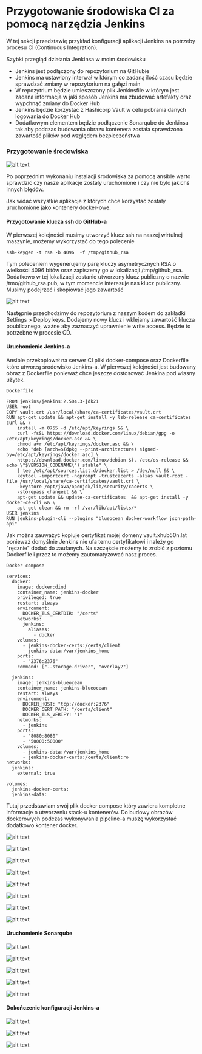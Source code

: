 # Przygotowanie środowiska CI za pomocą narzędzia Jenkins

W tej sekcji przedstawię przykład konfiguracji aplikacji Jenkins na potrzeby procesu CI (Continuous Integration).

Szybki przegląd działania Jenkinsa w moim środowisku
- Jenkins jest podłączony do repozytorium na GitHubie
- Jenkins ma ustawiony interwał w którym co zadaną ilość czasu będzie sprawdzać zmiany w repozytorium na gałęzi main
- W repozytrium będzie umieszczony plik Jenkinsfile w którym jest zadana informacja w jaki sposób Jenkins ma zbudować artefakty oraz wypchnąć zmiany do Docker Hub
- Jenkins będzie korzystać z Hashicorp Vault w celu pobrania danych logowania do Docker Hub
- Dodatkowym elementem będzie podłączenie Sonarqube do Jenkinsa tak aby podczas budowania obrazu kontenera została sprawdzona zawartość plików pod względem bezpieczeństwa

### Przygotowanie środowiska

![alt text](./images/check-containers.png)

Po poprzednim wykonaniu instalacji środowiska za pomocą ansible warto sprawdzić czy nasze aplikacje zostały uruchomione i czy nie bylo jakichś innych błędów.

Jak widać wszystkie aplikacje z których chce korzystać zostały uruchomione jako kontenery docker-owe.

#### Przygotowanie klucza ssh do GitHub-a

W pierwszej kolejności musimy utworzyć klucz ssh na naszej wirtulnej maszynie, możemy wykorzystać do tego polecenie 

```
ssh-keygen -t rsa -b 4096  -f /tmp/github_rsa
```
Tym poleceniem wygenerujemy parę kluczy asymetrycznych RSA o wielkości 4096 bitów oraz zapiszemy go w lokalizacji /tmp/github_rsa. Dodatkowo w tej lokalizacji zostanie utworzony klucz publiczny o nazwie /tmo/github_rsa.pub, w tym momencie interesuje nas klucz publiczny. Musimy podejrzeć i skopiować jego zawartość

![alt text](image.png)

Następnie przechodzimy do repozytorium z naszym kodem do zakładki Settings > Deploy keys. Dodajemy nowy klucz i wklejamy zawartość klucza poublicznego, ważne aby zaznaczyć uprawnienie write access. Będzie to potrzebne w procesie CD.

#### Uruchomienie Jenkins-a

Ansible przekopiował na serwer CI pliki docker-compose oraz Dockerfile które utworzą środowisko Jenkins-a. W pierwszej kolejności jest budowany obraz z Dockerfile ponieważ chce jeszcze dostosować Jenkina pod własny użytek.

`Dockerfile`
```
FROM jenkins/jenkins:2.504.3-jdk21
USER root
COPY vault.crt /usr/local/share/ca-certificates/vault.crt
RUN apt-get update && apt-get install -y lsb-release ca-certificates curl && \
    install -m 0755 -d /etc/apt/keyrings && \
    curl -fsSL https://download.docker.com/linux/debian/gpg -o /etc/apt/keyrings/docker.asc && \
    chmod a+r /etc/apt/keyrings/docker.asc && \
    echo "deb [arch=$(dpkg --print-architecture) signed-by=/etc/apt/keyrings/docker.asc] \
    https://download.docker.com/linux/debian $(. /etc/os-release && echo \"$VERSION_CODENAME\") stable" \
    | tee /etc/apt/sources.list.d/docker.list > /dev/null && \
    keytool -importcert -noprompt -trustcacerts -alias vault-root -file /usr/local/share/ca-certificates/vault.crt \
    -keystore /opt/java/openjdk/lib/security/cacerts \
    -storepass changeit && \
    apt-get update && update-ca-certificates  && apt-get install -y docker-ce-cli && \
    apt-get clean && rm -rf /var/lib/apt/lists/*
USER jenkins
RUN jenkins-plugin-cli --plugins "blueocean docker-workflow json-path-api"
```

Jak można zauważyć kopiuje certyfikat mojej domeny vault.xhub50n.lat ponieważ domyślnie Jenkins nie ufa temu certyfikatowi i należy go "ręcznie" dodać do zaufanych. Na szczęście możemy to zrobić z poziomu Dockerfile i przez to możemy zautomatyzować nasz proces.

`Docker compose`
```
services:
  docker:
    image: docker:dind
    container_name: jenkins-docker
    privileged: true
    restart: always
    environment:
      DOCKER_TLS_CERTDIR: "/certs"
    networks:
      jenkins:
        aliases:
          - docker
    volumes:
      - jenkins-docker-certs:/certs/client
      - jenkins-data:/var/jenkins_home
    ports:
      - "2376:2376"
    command: ["--storage-driver", "overlay2"]

  jenkins:
    image: jenkins-blueocean
    container_name: jenkins-blueocean
    restart: always
    environment:
      DOCKER_HOST: "tcp://docker:2376"
      DOCKER_CERT_PATH: "/certs/client"
      DOCKER_TLS_VERIFY: "1"
    networks:
      - jenkins
    ports:
      - "8080:8080"
      - "50000:50000"
    volumes:
      - jenkins-data:/var/jenkins_home
      - jenkins-docker-certs:/certs/client:ro
networks:
  jenkins:
    external: true

volumes:
  jenkins-docker-certs:
  jenkins-data:
```

Tutaj przedstawiam swój plik docker compose który zawiera kompletne informacje o utworzeniu stack-u kontenerów. Do budowy obrazów dockerowych podczas wykonywania pipeline-a muszę wykorzystać dodatkowo kontener docker.

![alt text](image-1.png)

![alt text](image-2.png)

![alt text](image-3.png)

![alt text](image-5.png)

![alt text](image-4.png)

![alt text](image-6.png)

![alt text](image-7.png)

![alt text](image-8.png)


#### Uruchomienie Sonarqube

![alt text](image-9.png)

![alt text](image-10.png)

![alt text](image-11.png)

![alt text](image-12.png)

![alt text](image-13.png)

#### Dokończenie konfiguracji Jenkins-a

![alt text](image-14.png)

![alt text](image-15.png)

![alt text](image-16.png)